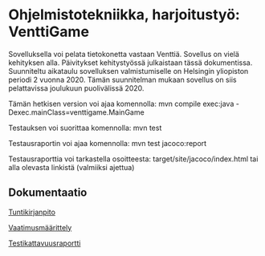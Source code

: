 # Ohjelmistotekniikka, harjoitustyö: VenttiGame

Sovelluksella voi pelata tietokonetta vastaan Venttiä. Sovellus on vielä kehityksen alla. Päivitykset kehitystyössä 
julkaistaan tässä dokumentissa. Suunniteltu aikataulu sovelluksen valmistumiselle on Helsingin yliopiston periodi 2
vuonna 2020. Tämän suunnitelman mukaan sovellus on siis pelattavissa joulukuun puolivälissä 2020.

Tämän hetkisen version voi ajaa komennolla: mvn compile exec:java -Dexec.mainClass=venttigame.MainGame

Testauksen voi suorittaa komennolla: mvn test

Testausraportin voi ajaa komennolla: mvn test jacoco:report

Testausraporttia voi tarkastella osoitteesta: target/site/jacoco/index.html tai alla olevasta linkistä (valmiiksi
ajettua)

## Dokumentaatio
[Tuntikirjanpito](https://github.com/marykristina4/ot-harjoitustyo/blob/master/dokumentaatio/tuntikirjanpito.md)

[Vaatimusmäärittely](https://github.com/marykristina4/ot-harjoitustyo/blob/master/dokumentaatio/vaatimusmaarittely.md)

[Testikattavuusraportti](https://github.com/marykristina4/ot-harjoitustyo/blob/master/laskarit/viikko2/screenshot_testikattavuus.JPG)



